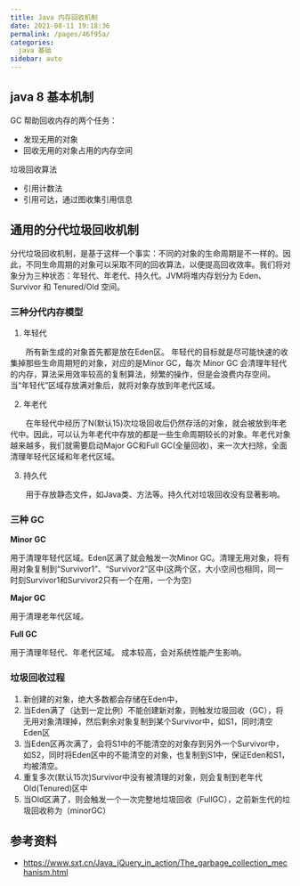 ```yaml
---
title: Java 内存回收机制
date: 2021-08-11 19:18:36
permalink: /pages/46f95a/
categories:
  java 基础
sidebar: auto
---
```


## java 8 基本机制

GC 帮助回收内存的两个任务：

- 发现无用的对象
- 回收无用的对象占用的内存空间


垃圾回收算法

- 引用计数法
- 引用可达，通过图收集引用信息


## 通用的分代垃圾回收机制

分代垃圾回收机制，是基于这样一个事实：不同的对象的生命周期是不一样的。因此，不同生命周期的对象可以采取不同的回收算法，以便提高回收效率。我们将对象分为三种状态：年轻代、年老代、持久代。JVM将堆内存划分为 Eden、Survivor 和 Tenured/Old 空间。

### 三种分代内存模型

1. 年轻代

　　所有新生成的对象首先都是放在Eden区。 年轻代的目标就是尽可能快速的收集掉那些生命周期短的对象，对应的是Minor GC，每次 Minor GC 会清理年轻代的内存，算法采用效率较高的复制算法，频繁的操作，但是会浪费内存空间。当“年轻代”区域存放满对象后，就将对象存放到年老代区域。


2. 年老代

　　在年轻代中经历了N(默认15)次垃圾回收后仍然存活的对象，就会被放到年老代中。因此，可以认为年老代中存放的都是一些生命周期较长的对象。年老代对象越来越多，我们就需要启动Major GC和Full GC(全量回收)，来一次大扫除，全面清理年轻代区域和年老代区域。

3. 持久代

　　用于存放静态文件，如Java类、方法等。持久代对垃圾回收没有显著影响。

### 三种 GC 

**Minor GC**

用于清理年轻代区域。Eden区满了就会触发一次Minor GC。清理无用对象，将有用对象复制到“Survivor1”、“Survivor2”区中(这两个区，大小空间也相同，同一时刻Survivor1和Survivor2只有一个在用，一个为空)

**Major GC**

用于清理老年代区域。

**Full GC**

用于清理年轻代、年老代区域。 成本较高，会对系统性能产生影响。

### 垃圾回收过程

1. 新创建的对象，绝大多数都会存储在Eden中，
2. 当Eden满了（达到一定比例）不能创建新对象，则触发垃圾回收（GC），将无用对象清理掉，然后剩余对象复制到某个Survivor中，如S1，同时清空Eden区
3. 当Eden区再次满了，会将S1中的不能清空的对象存到另外一个Survivor中，如S2，同时将Eden区中的不能清空的对象，也复制到S1中，保证Eden和S1，均被清空。
4. 重复多次(默认15次)Survivor中没有被清理的对象，则会复制到老年代Old(Tenured)区中
5. 当Old区满了，则会触发一个一次完整地垃圾回收（FullGC），之前新生代的垃圾回收称为（minorGC）

## 参考资料 

- https://www.sxt.cn/Java_jQuery_in_action/The_garbage_collection_mechanism.html
